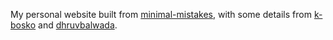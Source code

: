 My personal website built from [minimal-mistakes](https://mmistakes.github.io/minimal-mistakes/), with some details from [k-bosko](https://github.com/k-bosko/k-bosko.github.io) and [dhruvbalwada](https://github.com/dhruvbalwada/dhruvbalwada.github.io).
